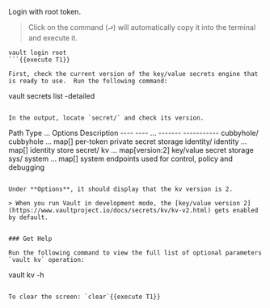 Login with root token.

> Click on the command (`⮐`) will automatically copy it into the terminal and execute it.

```
vault login root
```{{execute T1}}

First, check the current version of the key/value secrets engine that is ready to use.  Run the following command:

```
vault secrets list -detailed
```{{execute T1}}

In the output, locate `secret/` and check its version.

```
Path          Type         ...    Options           Description
----          ----         ...    -------           -----------
cubbyhole/    cubbyhole    ...    map[]             per-token private secret storage
identity/     identity     ...    map[]             identity store
secret/       kv           ...    map[version:2]    key/value secret storage
sys/          system       ...    map[]             system endpoints used for control, policy and debugging
```

Under **Options**, it should display that the kv version is 2.  

> When you run Vault in development mode, the [key/value version 2](https://www.vaultproject.io/docs/secrets/kv/kv-v2.html) gets enabled by default.  


### Get Help

Run the following command to view the full list of optional parameters `vault kv` operation:

```
vault kv -h
```{{execute T1}}

To clear the screen: `clear`{{execute T1}}
